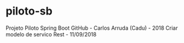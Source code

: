 # piloto-sb
Projeto Piloto Spring Boot GitHub - Carlos Arruda (Cadu) - 2018
Criar modelo de servico Rest - 11/09/2018
